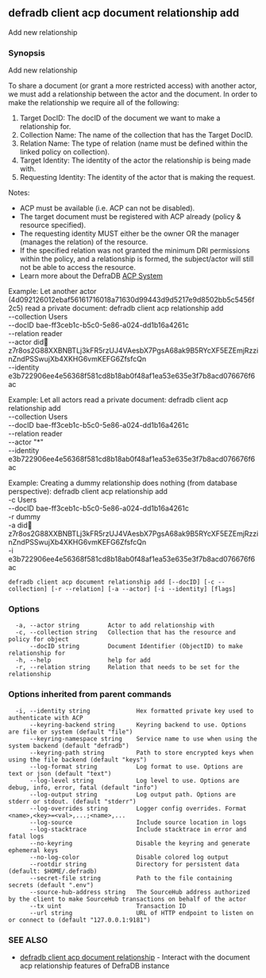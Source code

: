 ## defradb client acp document relationship add

Add new relationship

### Synopsis

Add new relationship

To share a document (or grant a more restricted access) with another actor, we must add a relationship between the
actor and the document. In order to make the relationship we require all of the following:
1) Target DocID: The docID of the document we want to make a relationship for.
2) Collection Name: The name of the collection that has the Target DocID.
3) Relation Name: The type of relation (name must be defined within the linked policy on collection).
4) Target Identity: The identity of the actor the relationship is being made with.
5) Requesting Identity: The identity of the actor that is making the request.

Notes:
  - ACP must be available (i.e. ACP can not be disabled).
  - The target document must be registered with ACP already (policy & resource specified).
  - The requesting identity MUST either be the owner OR the manager (manages the relation) of the resource.
  - If the specified relation was not granted the minimum DRI permissions within the policy,
  and a relationship is formed, the subject/actor will still not be able to access the resource.
  - Learn more about the DefraDB [ACP System](/acp/README.md)

Example: Let another actor (4d092126012ebaf56161716018a71630d99443d9d5217e9d8502bb5c5456f2c5) read a private document:
  defradb client acp relationship add \
	--collection Users \
	--docID bae-ff3ceb1c-b5c0-5e86-a024-dd1b16a4261c \
	--relation reader \
	--actor did:key:z7r8os2G88XXBNBTLj3kFR5rzUJ4VAesbX7PgsA68ak9B5RYcXF5EZEmjRzzinZndPSSwujXb4XKHG6vmKEFG6ZfsfcQn \
	--identity e3b722906ee4e56368f581cd8b18ab0f48af1ea53e635e3f7b8acd076676f6ac

Example: Let all actors read a private document:
  defradb client acp relationship add \
	--collection Users \
	--docID bae-ff3ceb1c-b5c0-5e86-a024-dd1b16a4261c \
	--relation reader \
	--actor "*" \
	--identity e3b722906ee4e56368f581cd8b18ab0f48af1ea53e635e3f7b8acd076676f6ac

Example: Creating a dummy relationship does nothing (from database perspective):
  defradb client acp relationship add \
	-c Users \
	--docID bae-ff3ceb1c-b5c0-5e86-a024-dd1b16a4261c \
	-r dummy \
	-a did:key:z7r8os2G88XXBNBTLj3kFR5rzUJ4VAesbX7PgsA68ak9B5RYcXF5EZEmjRzzinZndPSSwujXb4XKHG6vmKEFG6ZfsfcQn \
	-i e3b722906ee4e56368f581cd8b18ab0f48af1ea53e635e3f7b8acd076676f6ac


```
defradb client acp document relationship add [--docID] [-c --collection] [-r --relation] [-a --actor] [-i --identity] [flags]
```

### Options

```
  -a, --actor string        Actor to add relationship with
  -c, --collection string   Collection that has the resource and policy for object
      --docID string        Document Identifier (ObjectID) to make relationship for
  -h, --help                help for add
  -r, --relation string     Relation that needs to be set for the relationship
```

### Options inherited from parent commands

```
  -i, --identity string             Hex formatted private key used to authenticate with ACP
      --keyring-backend string      Keyring backend to use. Options are file or system (default "file")
      --keyring-namespace string    Service name to use when using the system backend (default "defradb")
      --keyring-path string         Path to store encrypted keys when using the file backend (default "keys")
      --log-format string           Log format to use. Options are text or json (default "text")
      --log-level string            Log level to use. Options are debug, info, error, fatal (default "info")
      --log-output string           Log output path. Options are stderr or stdout. (default "stderr")
      --log-overrides string        Logger config overrides. Format <name>,<key>=<val>,...;<name>,...
      --log-source                  Include source location in logs
      --log-stacktrace              Include stacktrace in error and fatal logs
      --no-keyring                  Disable the keyring and generate ephemeral keys
      --no-log-color                Disable colored log output
      --rootdir string              Directory for persistent data (default: $HOME/.defradb)
      --secret-file string          Path to the file containing secrets (default ".env")
      --source-hub-address string   The SourceHub address authorized by the client to make SourceHub transactions on behalf of the actor
      --tx uint                     Transaction ID
      --url string                  URL of HTTP endpoint to listen on or connect to (default "127.0.0.1:9181")
```

### SEE ALSO

* [defradb client acp document relationship](defradb_client_acp_document_relationship.md)	 - Interact with the document acp relationship features of DefraDB instance

